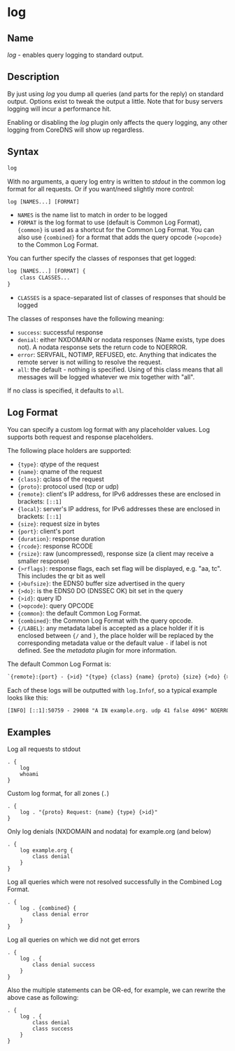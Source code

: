 # log

## Name

*log* - enables query logging to standard output.

## Description

By just using *log* you dump all queries (and parts for the reply) on standard output. Options exist
to tweak the output a little. Note that for busy servers logging will incur a performance hit.

Enabling or disabling the *log* plugin only affects the query logging, any other logging from
CoreDNS will show up regardless.

## Syntax

~~~ txt
log
~~~

With no arguments, a query log entry is written to *stdout* in the common log format for all requests.
Or if you want/need slightly more control:

~~~ txt
log [NAMES...] [FORMAT]
~~~

* `NAMES` is the name list to match in order to be logged
* `FORMAT` is the log format to use (default is Common Log Format), `{common}` is used as a shortcut
  for the Common Log Format. You can also use `{combined}` for a format that adds the query opcode
  `{>opcode}` to the Common Log Format.

You can further specify the classes of responses that get logged:

~~~ txt
log [NAMES...] [FORMAT] {
    class CLASSES...
}
~~~

* `CLASSES` is a space-separated list of classes of responses that should be logged

The classes of responses have the following meaning:

* `success`: successful response
* `denial`: either NXDOMAIN or nodata responses (Name exists, type does not). A nodata response
   sets the return code to NOERROR.
* `error`: SERVFAIL, NOTIMP, REFUSED, etc. Anything that indicates the remote server is not willing to
  resolve the request.
* `all`: the default - nothing is specified. Using of this class means that all messages will be
  logged whatever we mix together with "all".

If no class is specified, it defaults to `all`.

## Log Format

You can specify a custom log format with any placeholder values. Log supports both request and
response placeholders.

The following place holders are supported:

* `{type}`: qtype of the request
* `{name}`: qname of the request
* `{class}`: qclass of the request
* `{proto}`: protocol used (tcp or udp)
* `{remote}`: client's IP address, for IPv6 addresses these are enclosed in brackets: `[::1]`
* `{local}`: server's IP address, for IPv6 addresses these are enclosed in brackets: `[::1]`
* `{size}`: request size in bytes
* `{port}`: client's port
* `{duration}`: response duration
* `{rcode}`: response RCODE
* `{rsize}`: raw (uncompressed), response size (a client may receive a smaller response)
* `{>rflags}`: response flags, each set flag will be displayed, e.g. "aa, tc". This includes the qr
  bit as well
* `{>bufsize}`: the EDNS0 buffer size advertised in the query
* `{>do}`: is the EDNS0 DO (DNSSEC OK) bit set in the query
* `{>id}`: query ID
* `{>opcode}`: query OPCODE
* `{common}`: the default Common Log Format.
* `{combined}`: the Common Log Format with the query opcode.
* `{/LABEL}`: any metadata label is accepted as a place holder if it is enclosed between `{/` and
  `}`, the place holder will be replaced by the corresponding metadata value or the default value
  `-` if label is not defined. See the *metadata* plugin for more information.

The default Common Log Format is:

~~~ txt
`{remote}:{port} - {>id} "{type} {class} {name} {proto} {size} {>do} {>bufsize}" {rcode} {>rflags} {rsize} {duration}`
~~~

Each of these logs will be outputted with `log.Infof`, so a typical example looks like this:

~~~ txt
[INFO] [::1]:50759 - 29008 "A IN example.org. udp 41 false 4096" NOERROR qr,rd,ra,ad 68 0.037990251s
~~~

## Examples

Log all requests to stdout

~~~ corefile
. {
    log
    whoami
}
~~~

Custom log format, for all zones (`.`)

~~~ corefile
. {
    log . "{proto} Request: {name} {type} {>id}"
}
~~~

Only log denials (NXDOMAIN and nodata) for example.org (and below)

~~~ corefile
. {
    log example.org {
        class denial
    }
}
~~~

Log all queries which were not resolved successfully in the Combined Log Format.

~~~ corefile
. {
    log . {combined} {
        class denial error
    }
}
~~~

Log all queries on which we did not get errors

~~~ corefile
. {
    log . {
        class denial success
    }
}
~~~

Also the multiple statements can be OR-ed, for example, we can rewrite the above case as following:

~~~ corefile
. {
    log . {
        class denial
        class success
    }
}
~~~
